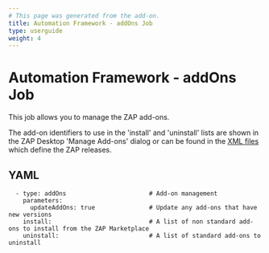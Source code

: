 ```yaml
---
# This page was generated from the add-on.
title: Automation Framework - addOns Job
type: userguide
weight: 4
---
```


# Automation Framework - addOns Job

This job allows you to manage the ZAP add-ons.

The add-on identifiers to use in the 'install' and 'uninstall' lists are shown in the ZAP Desktop 'Manage Add-ons' dialog or
can be found in the [XML files](/download/#latest-versions) which define the ZAP releases.

## YAML

```
  - type: addOns                       # Add-on management
    parameters:
      updateAddOns: true               # Update any add-ons that have new versions
    install:                           # A list of non standard add-ons to install from the ZAP Marketplace
    uninstall:                         # A list of standard add-ons to uninstall
```
